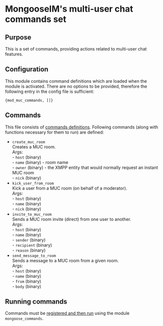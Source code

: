 # MongooseIM's multi-user chat commands set

## Purpose
This is a set of commands, providing actions related to multi-user chat features.

## Configuration
This module contains command definitions which are loaded when the module is activated.
There are no options to be provided, therefore the following entry in the config file is sufficient:

```
{mod_muc_commands, []}
```

## Commands
This file consists of [commands definitions](mod_commands/).
Following commands (along with functions necessary for them to run) are defined:
+ `create_muc_room`  
Creates a MUC room.  
    Args:  
        - `host` (binary)  
        - `name`  (binary) - room name  
        - `owner` (binary) - the XMPP entity that would normally request an instant MUC room  
        - `nick` (binary)  
+ `kick_user_from_room`  
Kick a user from a MUC room (on behalf of a moderator).  
    Args:  
        - `host` (binary)  
        - `name` (binary)  
        - `nick` (binary)   
+ `invite_to_muc_room`  
Sends a MUC room invite (direct) from one user to another.  
    Args:  
        - `host` (binary)  
        - `name` (binary)  
        - `sender` (binary)  
        - `recipient` (binary)  
        - `reason` (binary)  
+ `send_message_to_room`  
Sends a message to a MUC room from a given room.  
    Args:  
        - `host` (binary)  
        - `name` (binary)  
        - `from` (binary)  
        - `body` (binary)  

## Running commands
Commands must be [registered and then run](mod_commands/) using the module `mongoose_commands`.
